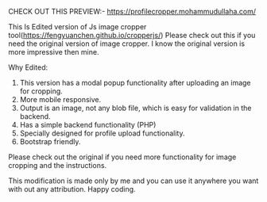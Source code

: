 CHECK OUT THIS PREVIEW:-  https://profilecropper.mohammudullaha.com/

This Is Edited version of Js image cropper tool(https://fengyuanchen.github.io/cropperjs/) Please check out this if you need the original version of image cropper. I know the original version is more impressive then mine.

Why Edited:

1. This version has a modal popup functionality after uploading an image for cropping.
2. More mobile responsive.
3. Output is an image, not any blob file, which is easy for validation in the backend.
4. Has a simple backend functionality (PHP)
5. Specially designed for profile upload functionality.
6. Bootstrap friendly.

Please check out the original if you need more functionality for image cropping and the instructions.

This modification is made only by me and you can use it anywhere you want with out any attribution. Happy coding.
